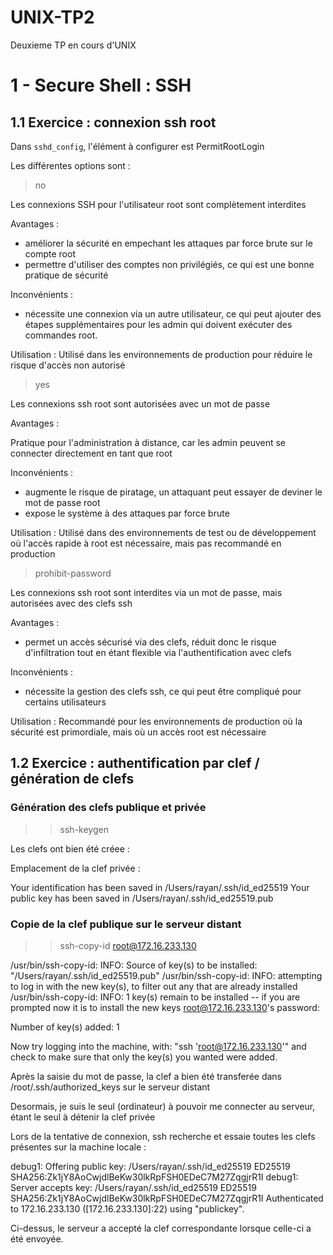 # UNIX-TP2
Deuxieme TP en cours d'UNIX

# 1 - Secure Shell : SSH

## 1.1 Exercice : connexion ssh root

Dans `sshd_config`, l'élément à configurer est PermitRootLogin

Les différentes options sont : 

> no

Les connexions SSH pour l'utilisateur root sont complètement interdites

Avantages :

- améliorer la sécurité en empechant les attaques par force brute sur le compte root
- permettre d'utiliser des comptes non privilégiés, ce qui est une bonne pratique de sécurité

Inconvénients :

- nécessite une connexion via un autre utilisateur, ce qui peut ajouter des étapes supplémentaires pour les admin qui doivent exécuter des commandes root.

Utilisation : Utilisé dans les environnements de production pour réduire le risque d'accès non autorisé

> yes

Les connexions ssh root sont autorisées avec un mot de passe

Avantages :

Pratique pour l'administration à distance, car les admin peuvent se connecter directement en tant que root

Inconvénients :

- augmente le risque de piratage, un attaquant peut essayer de deviner le mot de passe root
- expose le système à des attaques par force brute

Utilisation : Utilisé dans des environnements de test ou de développement où l'accès rapide à root est nécessaire, mais pas recommandé en production

> prohibit-password

Les connexions ssh root sont interdites via un mot de passe, mais autorisées avec des clefs ssh

Avantages :

- permet un accès sécurisé via des clefs, réduit donc le risque d'infiltration tout en étant flexible via l'authentification avec clefs

Inconvénients :

- nécessite la gestion des clefs ssh, ce qui peut être compliqué pour certains utilisateurs

Utilisation : Recommandé pour les environnements de production où la sécurité est primordiale, mais où un accès root est nécessaire

## 1.2 Exercice : authentification par clef / génération de clefs


### Génération des clefs publique et privée

>> ssh-keygen 

Les clefs ont bien été créee :

Emplacement de la clef privée :

Your identification has been saved in /Users/rayan/.ssh/id_ed25519
Your public key has been saved in /Users/rayan/.ssh/id_ed25519.pub

### Copie de la clef publique sur le serveur distant

>> ssh-copy-id root@172.16.233.130

/usr/bin/ssh-copy-id: INFO: Source of key(s) to be installed: "/Users/rayan/.ssh/id_ed25519.pub"
/usr/bin/ssh-copy-id: INFO: attempting to log in with the new key(s), to filter out any that are already installed
/usr/bin/ssh-copy-id: INFO: 1 key(s) remain to be installed -- if you are prompted now it is to install the new keys
root@172.16.233.130's password: 

Number of key(s) added:        1

Now try logging into the machine, with:   "ssh 'root@172.16.233.130'"
and check to make sure that only the key(s) you wanted were added.

Après la saisie du mot de passe, la clef a bien été transferée dans /root/.ssh/authorized_keys sur le serveur distant

Desormais, je suis le seul (ordinateur) à pouvoir me connecter au serveur, étant le seul à détenir la clef privée

Lors de la tentative de connexion, ssh recherche et essaie toutes les clefs présentes sur la machine locale :


debug1: Offering public key: /Users/rayan/.ssh/id_ed25519 ED25519 SHA256:Zk1jY8AoCwjdlBeKw30lkRpFSH0EDeC7M27ZqgjrR1I
debug1: Server accepts key: /Users/rayan/.ssh/id_ed25519 ED25519 SHA256:Zk1jY8AoCwjdlBeKw30lkRpFSH0EDeC7M27ZqgjrR1I
Authenticated to 172.16.233.130 ([172.16.233.130]:22) using "publickey".

Ci-dessus, le serveur a accepté la clef correspondante lorsque celle-ci a été envoyée.



